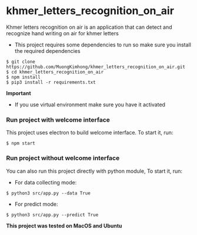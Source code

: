 # khmer_letters_recognition_on_air

Khmer letters recognition on air is an application that can detect and recognize hand writing on air for khmer letters

- This project requires some dependencies to run so make sure you install the required dependencies
```
$ git clone https://github.com/MuongKimhong/khmer_letters_recognition_on_air.git
$ cd khmer_letters_recognition_on_air
$ npm install
$ pip3 install -r requirements.txt
```
**Important** 
- If you use virtual environment make sure you have it activated

### Run project with welcome interface
This project uses electron to build welcome interface. To start it, run:
```
$ npm start
```

### Run project without welcome interface
You can also run this project directly with python module, To start it, run:
- For data collecting mode:
```
$ python3 src/app.py --data True
```
- For predict mode:
```
$ python3 src/app.py --predict True
```

**This project was tested on MacOS and Ubuntu**
